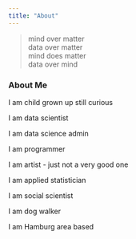 ```yaml
---
title: "About"
---
```



> mind over matter <br> 
> data over matter <br>
> mind does matter <br>
> data over mind <br>




### About Me

I am child grown up still curious

I am data scientist

I am data science admin

I am programmer

I am artist - just not a very good one

I am applied statistician

I am social scientist 

I am dog walker 

I am Hamburg area based 
